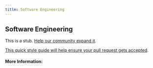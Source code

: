 ```yaml
---
title: Software Engineering
---
```


## Software Engineering

This is a stub. [Help our community expand it](https://github.com/freecodecamp/guides/tree/master/src/pages/articles/software-engineering/index.md).

[This quick style guide will help ensure your pull request gets accepted](https://github.com/freeCodeCamp/guides/blob/master/README.md).

<!-- The article goes here, in GitHub-flavored Markdown. Feel free to add YouTube videos, images, and CodePen/JSBin embeds  -->

#### More Information:
<!-- Please add any articles you think might be helpful to read before writing the article -->


